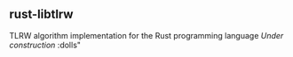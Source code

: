 ## rust-libtlrw
TLRW algorithm implementation for the Rust programming language
*Under construction*
:dolls"
